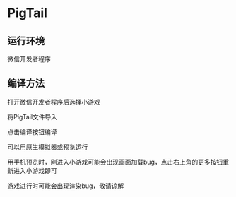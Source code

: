 # PigTail
## 运行环境
微信开发者程序
## 编译方法
打开微信开发者程序后选择小游戏

将PigTail文件导入

点击编译按钮编译

可以用原生模拟器或预览运行

用手机预览时，刚进入小游戏可能会出现画面加载bug，点击右上角的更多按钮重新进入小游戏即可

游戏进行时可能会出现渲染bug，敬请谅解

